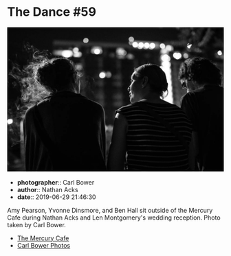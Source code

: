 # The Dance #59

![Amy Pearson, Yvonne Dinsmore, and Ben Hall sit outside of the Mercury Cafe](assets/2019-06-29-set-4-the-dance-59.webp)

* **photographer**:: Carl Bower  
* **author**:: Nathan Acks  
* **date**:: 2019-06-29 21:46:30

Amy Pearson, Yvonne Dinsmore, and Ben Hall sit outside of the Mercury Cafe during Nathan Acks and Len Montgomery's wedding reception. Photo taken by Carl Bower.

* [The Mercury Cafe](http://mercurycafe.com)
* [Carl Bower Photos](https://carlbowerphotos.com)
